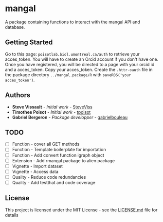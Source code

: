 # mangal

A package containing functions to interact with the mangal API and database.

## Getting Started

Go to this page: `poisotlab.biol.umontreal.ca/auth` to retrieve your acces_token. You will have to create an Orcid account if you don't have one. Once you have registered, you will be directed to a page with your orcid id and a acces_token. Copy your acces_token. Create the ```.httr-oauth``` file in the package directory ```../mangal.package/R``` with ```saveRDS('your acces_token')```.

## Authors

* **Steve Vissault** - *Initial work* - [SteveViss](https://github.com/SteveViss)
* **Timothee Poisot** - *Initial work* - [tpoisot](https://github.com/tpoisot)
* **Gabriel Bergeron** - *Package developper* - [gabrielbouleau](https://github.com/gabrielbouleau)

## TODO

- [ ] Function - cover all GET methods
- [ ] Function - Template boilerplate for importation
- [ ] Function - Add convert function igraph object
- [ ] Extension - Add rmangal package to alien package
- [ ] Vignette - Import dataset
- [ ] Vignette - Access data
- [ ] Quality - Reduce code redundancies
- [ ] Quality - Add testthat and code coverage

## License

This project is licensed under the MIT License - see the [LICENSE.md](LICENSE.md) file for details
